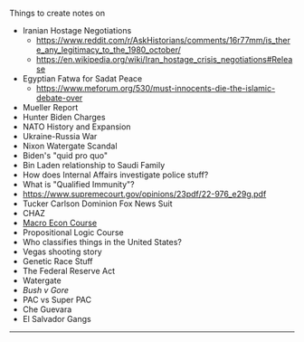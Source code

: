 Things to create notes on
- Iranian Hostage Negotiations
  - https://www.reddit.com/r/AskHistorians/comments/16r77mm/is_there_any_legitimacy_to_the_1980_october/
  - https://en.wikipedia.org/wiki/Iran_hostage_crisis_negotiations#Release
- Egyptian Fatwa for Sadat Peace
  - https://www.meforum.org/530/must-innocents-die-the-islamic-debate-over
- Mueller Report
- Hunter Biden Charges
- NATO History and Expansion
- Ukraine-Russia War
- Nixon Watergate Scandal
- Biden's "quid pro quo"
- Bin Laden relationship to Saudi Family
- How does Internal Affairs investigate police stuff?
- What is "Qualified Immunity"?
- https://www.supremecourt.gov/opinions/23pdf/22-976_e29g.pdf
- Tucker Carlson Dominion Fox News Suit
- CHAZ
- [Macro Econ Course](https://www.youtube.com/playlist?list=PLUl4u3cNGP62EXoZ4B3_Ob7lRRwpGQxkb)
- Propositional Logic Course
- Who classifies things in the United States? 
- Vegas shooting story
- Genetic Race Stuff
- The Federal Reserve Act
- Watergate
- *Bush v Gore*
- PAC vs Super PAC
- Che Guevara
- El Salvador Gangs
________

#